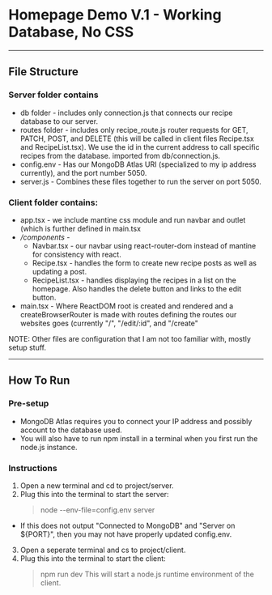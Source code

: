 # Homepage Demo V.1 - Working Database, No CSS

---

## File Structure

### Server folder contains
* db folder - includes only connection.js that connects our recipe database to our server.
* routes folder - includes only recipe_route.js router requests for GET, PATCH, POST, and DELETE (this will be called in client files Recipe.tsx and RecipeList.tsx). We use the id in the current address to call specific recipes from the database. imported from db/connection.js.
* config.env - Has our MongoDB Atlas URI (specialized to my ip address currently), and the port number 5050.
* server.js - Combines these files together to run the server on port 5050.


### Client folder contains:
* app.tsx - we include mantine css module and run navbar and outlet (which is further defined in main.tsx
* */components*  -
  * Navbar.tsx - our navbar using react-router-dom instead of mantine for consistency with react.
  * Recipe.tsx - handles the form to create new recipe posts as well as updating a post.
  * RecipeList.tsx - handles displaying the recipes in a list on the homepage. Also handles the delete button and links to the edit button.
* main.tsx - Where ReactDOM root is created and rendered and a createBrowserRouter is made with routes defining the routes our websites goes (currently "/", "/edit/:id", and "/create"

NOTE: Other files are configuration that I am not too familiar with, mostly setup stuff.

---

## How To Run

### Pre-setup
* MongoDB Atlas requires you to connect your IP address and possibly account to the database used.
* You will also have to run npm install in a terminal when you first run the node.js instance.

### Instructions

1. Open a new terminal and cd to project/server.
2. Plug this into the terminal to start the server:
   > node --env-file=config.env server
  - If this does not output "Connected to MongoDB" and "Server on ${PORT}", then you may not have properly updated config.env.
3. Open a seperate terminal and cs to project/client.
4. Plug this into the terminal to start the client:
   > npm run dev
   This will start a node.js runtime environment of the client.
